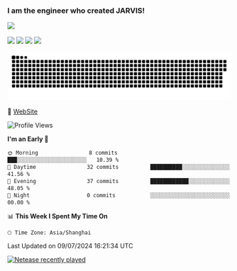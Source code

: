### I am the engineer who created JARVIS!

[![](https://img.shields.io/badge/MacOS-Monterey-2376bc?style=flat-square&logo=apple&logoColor=ffffff)](https://www.apple.com/)

[![](https://img.shields.io/badge/-Java-007396?style=flat-square&logo=java&logoColor=ffffff)](https://www.java.com/)
[![](https://img.shields.io/badge/-Spring-6DB33F?style=flat-square&logo=spring&logoColor=white)](https://spring.io/projects/spring-framework/)
[![](https://img.shields.io/badge/-Docker-2496ED?style=flat-square&logo=docker&logoColor=ffffff)](https://www.docker.com/)
[![](https://img.shields.io/badge/-MySQL-003545?style=flat-square&logo=mysql&logoColor=white)](https://www.mysql.com/)

<picture>
  <source media="(prefers-color-scheme: dark)" srcset="https://raw.githubusercontent.com/JARVISMindEngineer/JARVISMindEngineer/output/github-snake-dark.svg">
  <source media="(prefers-color-scheme: light)" srcset="https://raw.githubusercontent.com/JARVISMindEngineer/JARVISMindEngineer/output/github-snake.svg">
  <img alt="github contribution grid snake animation" src="https://raw.githubusercontent.com/JARVISMindEngineer/JARVISMindEngineer/output/github-snake.svg">
</picture>

💬 [WebSite](https://fastx-ai.com/)

<!--START_SECTION:waka-->
![Profile Views](http://img.shields.io/badge/Profile%20Views-11-blue)

**I'm an Early 🐤** 

```text
🌞 Morning                8 commits           ███░░░░░░░░░░░░░░░░░░░░░░   10.39 % 
🌆 Daytime                32 commits          ██████████░░░░░░░░░░░░░░░   41.56 % 
🌃 Evening                37 commits          ████████████░░░░░░░░░░░░░   48.05 % 
🌙 Night                  0 commits           ░░░░░░░░░░░░░░░░░░░░░░░░░   00.00 % 
```


📊 **This Week I Spent My Time On** 

```text
🕑︎ Time Zone: Asia/Shanghai
```


 Last Updated on 09/07/2024 16:21:34 UTC
<!--END_SECTION:waka-->

[![Netease recently played](https://netease-recent-profile.vercel.app/?id=82239522&theme=card&themeColor=e60026&size=300)](https://netease-recent-profile.vercel.app/?id=82239522&theme=card&themeColor=e60026&size=300)

